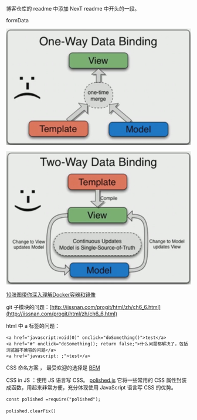 博客仓库的 readme 中添加 NexT readme 中开头的一段。

formData

![单向数据绑定流程图](one-way-data-binding.png)

![双向数据绑定图](two-way-data-binding.png)

[10张图带你深入理解Docker容器和镜像](http://www.open-open.com/lib/view/open1446695630904.html)

git 子模块的问题：[http://iissnan.com/progit/html/zh/ch6_6.html](http://iissnan.com/progit/html/zh/ch6_6.html)

html 中 a 标签的问题：
```
<a href="javascript:void(0)" onclick="doSomething()">test</a>
<a href="#" onclick="doSomething(); return false;">什么问题都解决了，包括浏览器不兼容的问题</a>
<a href="javascript: ;">test</a>
```



CSS 命名方案 ， 最受欢迎的选择是 [BEM](http://getbem.com/)

CSS in JS ：使用 JS 语言写 CSS。
[polished.js](https://polished.js.org/) 它将一些常用的 CSS 属性封装成函数，用起来非常方便，充分体现使用 JavaScript 语言写 CSS 的优势。

```
const polished =require("polished");

polished.clearFix()

```



